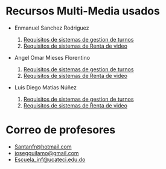 # Recursos Multi-Media usados
- Enmanuel Sanchez Rodriguez
  1. [Requisitos de sistemas de gestion de turnos](https://miucateciedu-my.sharepoint.com/:w:/g/personal/20210618_miucateci_edu_do/EQubRFKV-ThIpX_sRr9jIdABJmg16MroLdqLsq8yR3qaiA?e=88BPY7)
  2. [Requisitos de sistemas de Renta de video]( )
- Angel Omar Mieses Florentino
  1. [Requisitos de sistemas de gestion de turnos](https://miucateciedu-my.sharepoint.com/:w:/g/personal/20210618_miucateci_edu_do/EQubRFKV-ThIpX_sRr9jIdABJmg16MroLdqLsq8yR3qaiA?e=88BPY7)
  2. [Requisitos de sistemas de Renta de video]( )

- Luis Diego Matías Núñez
  1. [Requisitos de sistemas de gestion de turnos](https://miucateciedu-my.sharepoint.com/:w:/g/personal/20210618_miucateci_edu_do/EQubRFKV-ThIpX_sRr9jIdABJmg16MroLdqLsq8yR3qaiA?e=88BPY7)
  2. [Requisitos de sistemas de Renta de video]( )
# Correo de profesores
- Santanfr@hotmail.com
- josegguilamo@gmail.com
- Escuela_inf@ucateci.edu.do
